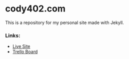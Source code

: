 # cody402.com #
This is a repository for my personal site made with Jekyll.

### Links: ###
  - [Live Site](http://www.cody402.com)
  - [Trello Board](https://trello.com/b/qvYMdMOA/cody402)
